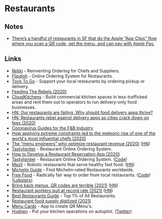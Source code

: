 # Restaurants

## Notes

- [There’s a handful of restaurants in SF that do the Apple “App Clips” flow where you scan a QR code, get the menu, and can pay with Apple Pay.](https://twitter.com/sdamico/status/1381441842676297731)

## Links

- [Rekki](https://rekki.com/en-us/) - Reinventing Ordering for Chefs and Suppliers.
- [Flipdish](https://www.flipdish.com/) - Online Ordering System for Restaurants.
- [Tock To Go](https://www.exploretock.com/) - Support your local restaurants by ordering pickup or delivery.
- [Feeding The Rebels (2020)](https://medium.com/@JeremyDiamond/feeding-the-rebels-6d748b8cfc58)
- [CloudKitchens](https://www.cloudkitchens.com/) - Build commercial kitchen spaces in less-trafficked areas and rent them out to operators to run delivery-only food businesses.
- [HN: Our restaurants are failing. Why should food delivery apps thrive?](https://news.ycombinator.com/item?id=23204225)
- [HN: Restaurants rebel against delivery apps as cities crack down on fees (2020)](https://news.ycombinator.com/item?id=23291170)
- [Coronavirus Guides for the F&B Industry](https://fnbcovidguide.com/)
- [How applying extreme constraints led to the meteoric rise of one of the world's most influential chefs (2020)](https://twitter.com/kevinleeme/status/1291763997595688962)
- [The “menu engineers” who optimize restaurant revenue (2020)](https://thehustle.co/meet-the-menu-engineers-helping-restaurants-retool-during-the-pandemic/) ([HN](https://news.ycombinator.com/item?id=24322607))
- [TastyIgniter](https://tastyigniter.com/) - Restaurant Online Ordering System.
- [How to Develop a Restaurant Reservation App (2020)](https://steelkiwi.com/blog/how-to-develop-a-restaurant-reservation-app/)
- [TastyIgniter](https://tastyigniter.com/) - Restaurant Online Ordering System. ([Code](https://github.com/tastyigniter/TastyIgniter))
- [Mezli](https://www.mezli.com/) - Robotic restaurants that serve healthy fast food. ([HN](https://news.ycombinator.com/item?id=26468204))
- [Michelin Guide](https://guide.michelin.com/en) - Find Michelin-rated Restaurants worldwide.
- [Free Food](https://freefood.is/) - Radically fair way to order from local restaurants. ([Code](https://github.com/noahlevenson/libfood)) ([Lobsters](https://lobste.rs/s/vhxlg5/decentralized_location_aware_p2p))
- [Bring back menus, QR codes are terrible (2021)](https://slate.com/human-interest/2021/06/bring-back-menus-end-qr-codes.html) ([HN](https://news.ycombinator.com/item?id=27671392))
- [Restaurant workers quit at record rate (2021)](https://www.npr.org/2021/07/20/1016081936/low-pay-no-benefits-rude-customers-restaurant-workers-quit-at-record-rate) ([HN](https://news.ycombinator.com/item?id=27894640))
- [Best Restaurants Guide](https://brguide.com/) - Top 1% of All Restaurants.
- [Restaurant food supply digitized (2021)](https://twitter.com/patrick_oshag/status/1458955349734662152?s=20)
- [Menu Cards](https://menu.cards/) - App to create QR Menu's.
- [Hyphen](https://usehyphen.com/) - Put your kitchen operations on autopilot. ([Twitter](https://twitter.com/gethyphen))

